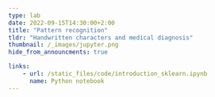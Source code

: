 ```yaml
---
type: lab
date: 2022-09-15T14:30:00+2:00
title: "Pattern recognition"
tldr: "Handwritten characters and medical diagnosis"
thumbnail: /_images/jupyter.png
hide_from_announcments: true

links: 
    - url: /static_files/code/introduction_sklearn.ipynb
      name: Python notebook
---
```

<!-- **Suggested readings & references:**
- [Python Installation Guidelines](https://docs.anaconda.com/anaconda/install/) Guide to install the Python Anaconda distribution.
- [Online tutorials](python.org/): Hands-on tutorials for beginners. -->
